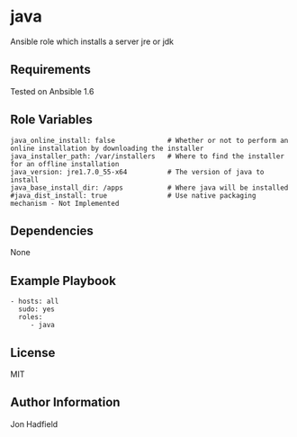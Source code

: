 java
========

Ansible role which installs a server jre or jdk

Requirements
------------

Tested on Anbsible 1.6

Role Variables
--------------
    java_online_install: false             # Whether or not to perform an online installation by downloading the installer
    java_installer_path: /var/installers   # Where to find the installer for an offline installation
    java_version: jre1.7.0_55-x64          # The version of java to install
    java_base_install_dir: /apps           # Where java will be installed
    #java_dist_install: true               # Use native packaging mechanism - Not Implemented

Dependencies
------------

None

Example Playbook
-------------------------

    - hosts: all
      sudo: yes
      roles:
         - java

License
-------

MIT

Author Information
------------------

Jon Hadfield
